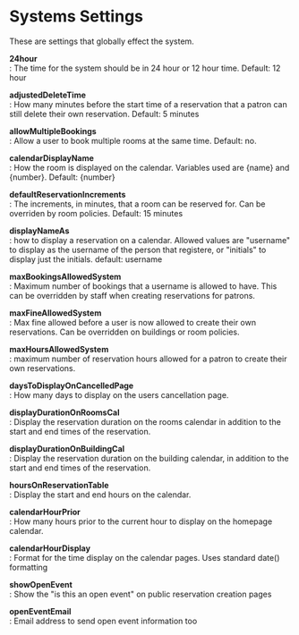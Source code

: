 Systems Settings
================

These are settings that globally effect the system. 

**24hour**  
: The time for the system should be in 24 hour or 12 hour time. Default: 12 hour

**adjustedDeleteTime**  
: How many minutes before the start time of a reservation that a patron can still delete their own reservation. Default: 5 minutes

**allowMultipleBookings**  
: Allow a user to book multiple rooms at the same time. Default: no. 

**calendarDisplayName**  
: How the room is displayed on the calendar. Variables used are {name} and {number}. Default: {number}

**defaultReservationIncrements**  
: The increments, in minutes, that a room can be reserved for. Can be overriden by room policies. Default: 15 minutes

**displayNameAs**  
: how to display a reservation on a calendar. Allowed values are "username" to display as the username of the person that registere, or "initials" to display just the initials. default: username

**maxBookingsAllowedSystem**  
: Maximum number of bookings that a username is allowed to have. This can be overridden by staff when creating reservations for patrons. 

**maxFineAllowedSystem**  
: Max fine allowed before a user is now allowed to create their own reservations. Can be overridden on buildings or room policies. 

**maxHoursAllowedSystem**  
: maximum number of reservation hours allowed for a patron to create their own reservations. 

**daysToDisplayOnCancelledPage**  
: How many days to display on the users cancellation page. 

**displayDurationOnRoomsCal**  
: Display the reservation duration on the rooms calendar in addition to the start and end times of the reservation.

**displayDurationOnBuildingCal**  
: Display the reservation duration on the building calendar, in addition to the start and end times of the reservation.

**hoursOnReservationTable**  
: Display the start and end hours on the calendar. 

**calendarHourPrior**  
: How many hours prior to the current hour to display on the homepage calendar. 

**calendarHourDisplay**  
: Format for the time display on the calendar pages. Uses standard date() formatting

**showOpenEvent**  
: Show the "is this an open event" on public reservation creation pages

**openEventEmail**  
: Email address to send open event information too